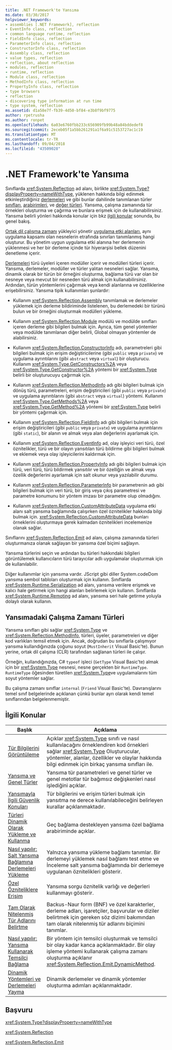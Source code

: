 ```yaml
---
title: .NET Framework'te Yansıma
ms.date: 03/30/2017
helpviewer_keywords:
- assemblies [.NET Framework], reflection
- EventInfo class, reflection
- common language runtime, reflection
- FieldInfo class, reflection
- ParameterInfo class, reflection
- ConstructorInfo class, reflection
- Assembly class, reflection
- value types, reflection
- reflection, about reflection
- modules, reflection
- runtime, reflection
- Module class, reflection
- MethodInfo class, reflection
- PropertyInfo class, reflection
- type browsers
- reflection
- discovering type information at run time
- type system, reflection
ms.assetid: d1a58e7f-fb39-4d50-bf84-e3b8f9bf9775
author: rpetrusha
ms.author: ronpet
ms.openlocfilehash: 6a03e6760fbb233c656909fb99b48a84bddedef8
ms.sourcegitcommit: 2eceb05f1a5bb261291a1f6a91c5153727ac1c19
ms.translationtype: MT
ms.contentlocale: tr-TR
ms.lasthandoff: 09/04/2018
ms.locfileid: "43509028"
---
```

# <a name="reflection-in-the-net-framework"></a>.NET Framework'te Yansıma
Sınıflarda <xref:System.Reflection> ad alanı, birlikte <xref:System.Type?displayProperty=nameWithType>, yüklenen hakkında bilgi edinmek etkinleştirdiğiniz [derlemeleri](../../../docs/framework/app-domains/assemblies-in-the-common-language-runtime.md) ve gibi bunlar dahilinde tanımlanan türler [sınıfları](https://msdn.microsoft.com/library/ad7d3561-271e-4546-82fc-e00b059f27a9), [arabirimleri](https://msdn.microsoft.com/library/fd9d5975-5363-4bc9-b883-609f887895e5), ve [değer türleri](https://msdn.microsoft.com/library/c9c567f8-8ab1-4d88-834d-00f7d92418de). Yansıma, çalışma zamanında tür örnekleri oluşturma ve çağırma ve bunlara erişmek için de kullanabilirsiniz. Yansıma belirli yönleri hakkında konular için bkz [ilgili konular](#related_topics) sonunda, bu genel bakış.  
  
 [Ortak dil çalışma zamanı](../../../docs/standard/clr.md) yükleyici yönetir [uygulama etki alanları](../../../docs/framework/app-domains/application-domains.md), aynı uygulama kapsamı olan nesnelerin etrafında sınırları tanımlanmış hangi oluşturur. Bu yönetim uygun uygulama etki alanına her derlemenin yüklenmesi ve her bir derleme içinde tür hiyerarşisi bellek düzenini denetleme içerir.  
  
 [Derlemeleri](../../../docs/framework/app-domains/assemblies-in-the-common-language-runtime.md) türü üyeleri içeren modüller içerir ve modülleri türleri içerir. Yansıma, derlemeler, modüller ve türler yalıtan nesneleri sağlar. Yansıma, dinamik olarak bir türün bir örneğini oluşturma, bağlama türü var olan bir nesneye veya mevcut bir nesneden türü almak için kullanabilirsiniz. Ardından, türün yöntemlerini çağırmak veya kendi alanlarına ve özelliklerine erişebilirsiniz. Yansıma tipik kullanımları şunlardır:  
  
-   Kullanım <xref:System.Reflection.Assembly> tanımlamak ve derlemeler yüklemek için derleme bildiriminde listelenen, bu derlemedeki bir türünü bulun ve bir örneğini oluşturmak modülleri yükleme.  
  
-   Kullanım <xref:System.Reflection.Module> modülü ve modülde sınıfları içeren derleme gibi bilgileri bulmak için. Ayrıca, tüm genel yöntemler veya modülde tanımlanan diğer belirli, Global olmayan yöntemler de alabilirsiniz.  
  
-   Kullanım <xref:System.Reflection.ConstructorInfo> adı, parametreleri gibi bilgileri bulmak için erişim değiştiricilerine (gibi `public` veya `private`) ve uygulama ayrıntılarını (gibi `abstract` veya `virtual`) bir oluşturucu. Kullanım <xref:System.Type.GetConstructors%2A> veya <xref:System.Type.GetConstructor%2A> yöntemi bir <xref:System.Type> belirli bir oluşturucuyu çağırmak için.  
  
-   Kullanım <xref:System.Reflection.MethodInfo> adı gibi bilgileri bulmak için dönüş türü, parametreleri, erişim değiştiricileri (gibi `public` veya `private`) ve uygulama ayrıntılarını (gibi `abstract` veya `virtual`) yöntemi. Kullanım <xref:System.Type.GetMethods%2A> veya <xref:System.Type.GetMethod%2A> yöntemi bir <xref:System.Type> belirli bir yöntemi çağırmak için.  
  
-   Kullanım <xref:System.Reflection.FieldInfo> adı gibi bilgileri bulmak için erişim değiştiricileri (gibi `public` veya `private`) ve uygulama ayrıntılarını (gibi `static`), bir alanın ve almak veya alan değerlerini ayarlamak için.  
  
-   Kullanım <xref:System.Reflection.EventInfo> ad, olay işleyici veri türü, özel öznitelikler, türü ve bir olayın yansıtılan türü bildirme gibi bilgileri bulmak ve eklemek veya olay işleyicilerini kaldırmak için.  
  
-   Kullanım <xref:System.Reflection.PropertyInfo> adı gibi bilgileri bulmak için türü, veri türü, türü bildirmek yansıtılır ve bir özelliğin ve almak veya özellik değerlerini ayarlamak için salt okunur veya yazılabilir durumu.  
  
-   Kullanım <xref:System.Reflection.ParameterInfo> bir parametrenin adı gibi bilgileri bulmak için veri türü, bir giriş veya çıkış parametresi ve parametre konumunu bir yöntem imzası bir parametre olup olmadığını.  
  
-   Kullanım <xref:System.Reflection.CustomAttributeData> uygulama etki alanı salt yansıma bağlamında çalışırken özel öznitelikler hakkında bilgi bulmak için. <xref:System.Reflection.CustomAttributeData> bunları örneklerini oluşturmaya gerek kalmadan öznitelikleri incelemenize olanak sağlar.  
  
 Sınıflarını <xref:System.Reflection.Emit> ad alanı, çalışma zamanında türleri oluşturmanıza olanak sağlayan bir yansıma özel biçimi sağlayın.  
  
 Yansıma türlerini seçin ve ardından bu türleri hakkındaki bilgileri görüntülemek kullanıcıların türü tarayıcılar adlı uygulamalar oluşturmak için de kullanılabilir.  
  
 Diğer kullanımlar için yansıma vardır. JScript gibi diller System.codeDom yansıma sembol tabloları oluşturmak için kullanın. Sınıflarda <xref:System.Runtime.Serialization> ad alanı, yansıma verilere erişmek ve kalıcı hale getirmek için hangi alanları belirlemek için kullanın. Sınıflarda <xref:System.Runtime.Remoting> ad alanı, yansıma seri hale getirme yoluyla dolaylı olarak kullanın.  
  
## <a name="runtime-types-in-reflection"></a>Yansımadaki Çalışma Zamanı Türleri  
 Yansıma sınıfları gibi sağlar <xref:System.Type> ve <xref:System.Reflection.MethodInfo>, türleri, üyeler, parametreleri ve diğer kod varlıkları temsil etmek için. Ancak, doğrudan bu sınıflarla çalışmıyor yansıma kullandığınızda çoğunu soyut (`MustInherit` Visual Basic'te). Bunun yerine, ortak dil çalışma (CLR) tarafından sağlanan türleri ile çalışır.  
  
 Örneğin, kullandığınızda, C# `typeof` işleci (`GetType` Visual Basic'te) almak için bir <xref:System.Type> nesnesi, nesne gerçekten bir `RuntimeType`. `RuntimeType` öğesinden türetilen <xref:System.Type>ve uygulamalarını tüm soyut yöntemler sağlar.  
  
 Bu çalışma zamanı sınıflar `internal` (`Friend` Visual Basic'te). Davranışlarını temel sınıf belgelerinde açıklanan çünkü bunlar ayrı olarak kendi temel sınıflarından belgelenmemiştir.  
  
<a name="related_topics"></a>   
## <a name="related-topics"></a>İlgili Konular  
  
|Başlık|Açıklama|  
|-----------|-----------------|  
|[Tür Bilgilerini Görüntüleme](../../../docs/framework/reflection-and-codedom/viewing-type-information.md)|Açıklar <xref:System.Type> sınıfı ve nasıl kullanılacağını örneklendiren kod örnekleri sağlar <xref:System.Type> Oluşturucular, yöntemler, alanlar, özellikler ve olaylar hakkında bilgi edinmek için birkaç yansıma sınıfları ile.|  
|[Yansıma ve Genel Türler](../../../docs/framework/reflection-and-codedom/reflection-and-generic-types.md)|Yansıma tür parametreleri ve genel türler ve genel metotlar tür bağımsız değişkenleri nasıl işlediğini açıklar.|  
|[Yansımayla İlgili Güvenlik Konuları](../../../docs/framework/reflection-and-codedom/security-considerations-for-reflection.md)|Tür bilgilerini ve erişim türleri bulmak için yansıtma ne derece kullanılabileceğini belirleyen kurallar açıklanmaktadır.|  
|[Türleri Dinamik Olarak Yükleme ve Kullanma](../../../docs/framework/reflection-and-codedom/dynamically-loading-and-using-types.md)|Geç bağlama destekleyen yansıma özel bağlama arabiriminde açıklar.|  
|[Nasıl yapılır: Salt Yansıma Bağlamına Derlemeleri Yükleme](../../../docs/framework/reflection-and-codedom/how-to-load-assemblies-into-the-reflection-only-context.md)|Yalnızca yansıma yükleme bağlamı tanımlar. Bir derlemeyi yüklemek nasıl bağlamı test etme ve İnceleme salt yansıma bağlamında bir derlemeye uygulanan öznitelikleri gösterir.|  
|[Özel Özniteliklere Erişim](../../../docs/framework/reflection-and-codedom/accessing-custom-attributes.md)|Yansıma sorgu öznitelik varlığı ve değerleri kullanmayı gösterir.|  
|[Tam Olarak Nitelenmiş Tür Adlarını Belirtme](../../../docs/framework/reflection-and-codedom/specifying-fully-qualified-type-names.md)|Backus-Naur form (BNF) ve özel karakterler, derleme adları, işaretçiler, başvurular ve diziler belirtmek için gereken söz dizimi bakımından tam olarak nitelenmiş tür adlarını biçimini tanımlar.|  
|[Nasıl yapılır: Yansıma Kullanarak Temsilci Bağlama](../../../docs/framework/reflection-and-codedom/how-to-hook-up-a-delegate-using-reflection.md)|Bir yöntem için temsilci oluşturmak ve temsilci bir olay kadar kanca açıklanmaktadır. Bir olay işleme yöntemi kullanarak çalışma zamanı oluşturma açıklanır <xref:System.Reflection.Emit.DynamicMethod>.|  
|[Dinamik Yöntemleri ve Derlemeleri Yayma](../../../docs/framework/reflection-and-codedom/emitting-dynamic-methods-and-assemblies.md)|Dinamik derlemeler ve dinamik yöntemler oluşturma adımları açıklanmaktadır.|  
  
## <a name="reference"></a>Başvuru  
 <xref:System.Type?displayProperty=nameWithType>  
  
 <xref:System.Reflection>  
  
 <xref:System.Reflection.Emit>  
  
